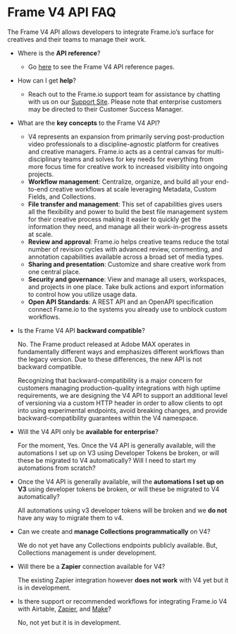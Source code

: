 # Frame V4 API FAQ

The Frame V4 API allows developers to integrate Frame.io’s surface for creatives and their teams to manage their work.

* Where is the **API reference**?
    * Go [here](https://developer-stage.adobe.com/frameio/api/current/) to see the Frame V4 API reference pages.
* How can I get **help**?
    * Reach out to the Frame.io support team for assistance by chatting with us on our [Support Site](https://help.frame.io/en/). Please note that enterprise customers may be directed to their Customer Success Manager.
* What are the **key concepts** to the Frame V4 API?
    * V4 represents an expansion from primarily serving post-production video professionals to a discipline-agnostic platform for creatives and creative managers. Frame.io acts as a central canvas for multi-disciplinary teams and solves for key needs for everything from more focus time for creative work to increased visibility into ongoing projects.
    * **Workflow management**: Centralize, organize, and build all your end-to-end creative workflows at scale leveraging Metadata, Custom Fields, and Collections.
    * **File transfer and management**: This set of capabilities gives users all the flexibility and power to build the best file management system for their creative process making it easier to quickly get the information they need, and manage all their work-in-progress assets at scale.
    * **Review and approval**: Frame.io helps creative teams reduce the total number of revision cycles with advanced review, commenting, and annotation capabilities available across a broad set of media types.
    * **Sharing and presentation**: Customize and share creative work from one central place.
    * **Security and governance**: View and manage all users, workspaces, and projects in one place. Take bulk actions and export information to control how you utilize usage data.
    * **Open API Standards**: A REST API and an OpenAPI specification connect Frame.io to the systems you already use to unblock custom workflows.

* Is the Frame V4 API **backward compatible**?  

    No. The Frame product released at Adobe MAX operates in fundamentally different ways and emphasizes different workflows than the legacy version. Due to these differences, the new API is not backward compatible.

    Recognizing that backward-compatibility is a major concern for customers managing production-quality integrations with high uptime requirements, we are designing the V4 API to support an additional level of versioning via a custom HTTP header in order to allow clients to opt into using experimental endpoints, avoid breaking changes, and provide backward-compatibility guarantees within the V4 namespace. 

* Will the V4 API only be **available for enterprise**? 

   For the moment, Yes. Once the V4 API is generally available, will the automations I set up on V3 using Developer Tokens be broken, or will these be migrated to V4 automatically? Will I need to start my automations from scratch?
* Once the V4 API is generally available, will the **automations I set up on V3** using developer tokens be broken, or will these be migrated to V4 automatically?

   All automations using v3 developer tokens will be broken and we **do not** have any way to migrate them to v4.
* Can we create and **manage Collections programmatically** on V4?

    We do not yet have any Collections endpoints publicly available. But, Collections management is under development.
* Will there be a **Zapier** connection available for V4? 

    The existing Zapier integration however **does not work** with V4 yet but it is in development. 
* Is there support or recommended workflows for integrating Frame.io V4 with Airtable, [Zapier](http://Zapier.com/), and [Make](http://Make.com/)?

    No, not yet but it is in development.
